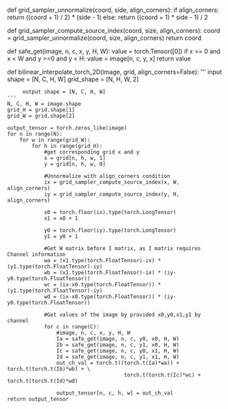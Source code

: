 def grid_sampler_unnormalize(coord, side, align_corners):
    if align_corners:
        return ((coord + 1) / 2) * (side - 1)
    else:
        return ((coord + 1) * side - 1) / 2
        
def grid_sampler_compute_source_index(coord, size, align_corners):
    coord = grid_sampler_unnormalize(coord, size, align_corners)
    return coord

def safe_get(image, n, c, x, y, H, W):
    value = torch.Tensor([0])
    if  x >= 0 and x < W and y >=0 and y < H:
        value = image[n, c, y, x]
    return value

    
def bilinear_interpolate_torch_2D(image, grid, align_corners=False):
    '''
         input shape = [N, C, H, W]
         grid_shape  = [N, H, W, 2]
    
         output shape = [N, C, H, W]
    '''
    N, C, H, W = image.shape
    grid_H = grid.shape[1]
    grid_W = grid.shape[2]
    
    output_tensor = torch.zeros_like(image)
    for n in range(N):
        for w in range(grid_W):
            for h in range(grid_H):
                #get corresponding grid x and y
                x = grid[n, h, w, 1]
                y = grid[n, h, w, 0]
                
                #Unnormalize with align_corners condition
                ix = grid_sampler_compute_source_index(x, W, align_corners)
                iy = grid_sampler_compute_source_index(y, H, align_corners)
                
                x0 = torch.floor(ix).type(torch.LongTensor)
                x1 = x0 + 1

                y0 = torch.floor(iy).type(torch.LongTensor)
                y1 = y0 + 1
    
                #Get W matrix before I matrix, as I matrix requires Channel information
                wa = (x1.type(torch.FloatTensor)-ix) * (y1.type(torch.FloatTensor)-iy) 
                wb = (x1.type(torch.FloatTensor)-ix) * (iy-y0.type(torch.FloatTensor)) 
                wc = (ix-x0.type(torch.FloatTensor)) * (y1.type(torch.FloatTensor)-iy) 
                wd = (ix-x0.type(torch.FloatTensor)) * (iy-y0.type(torch.FloatTensor)) 
                
                #Get values of the image by provided x0,y0,x1,y1 by channel
                for c in range(C):
                    #image, n, c, x, y, H, W
                    Ia = safe_get(image, n, c, y0, x0, H, W)
                    Ib = safe_get(image, n, c, y1, x0, H, W)
                    Ic = safe_get(image, n, c, y0, x1, H, W)
                    Id = safe_get(image, n, c, y1, x1, H, W)
                    out_ch_val = torch.t((torch.t(Ia)*wa)) + torch.t(torch.t(Ib)*wb) + \
                                          torch.t(torch.t(Ic)*wc) + torch.t(torch.t(Id)*wd)

                    output_tensor[n, c, h, w] = out_ch_val
    return output_tensor
